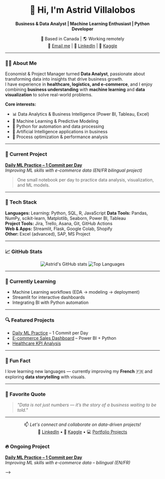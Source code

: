 <div align="center">

# 👋 Hi, I'm Astrid Villalobos  
**Business & Data Analyst | Machine Learning Enthusiast | Python Developer**

📍 Based in Canada | 🌎 Working remotely  
📧 [Email me](astrid.cvr@gmail.com) | 💼 [LinkedIn](https://www.linkedin.com/in/astridcvr/) | 🧠 [Kaggle](https://www.kaggle.com/astridvillalobos)

</div>

---

### 👩‍💻 About Me
Economist & Project Manager turned **Data Analyst**, passionate about transforming data into insights that drive business growth.  
I have experience in **healthcare, logistics, and e-commerce**, and I enjoy combining **business understanding** with **machine learning** and **data visualization** to solve real-world problems.

**Core interests:**
- 📊 Data Analytics & Business Intelligence (Power BI, Tableau, Excel)  
- 🧠 Machine Learning & Predictive Modeling  
- 🐍 Python for automation and data processing  
- 🤖 Artificial Intelligence applications in business  
- 💼 Process optimization & performance analysis  

---

### 🚀 Current Project
[**Daily ML Practice – 1 Commit per Day**](https://github.com/astridcvr/daily-ml-practice)  
*Improving ML skills with e-commerce data (EN/FR bilingual project)*  
> One small notebook per day to practice data analysis, visualization, and ML models.

---

### 🧩 Tech Stack
**Languages:** Learning: Python, SQL, R, JavaScript
**Data Tools:** Pandas, NumPy, scikit-learn, Matplotlib, Seaborn, Power BI, Tableau  
**Project Tools:** Jira, Trello, Asana, Git, GitHub Actions  
**Web & Apps:** Streamlit, Flask, Google Colab, Shopify  
**Other:** Excel (advanced), SAP, MS Project

---

### 📈 GitHub Stats
<div align="center">
  
![Astrid's GitHub stats](https://github-readme-stats.vercel.app/api?username=astridcvr&show_icons=true&theme=tokyonight&include_all_commits=true&count_private=true)
![Top Languages](https://github-readme-stats.vercel.app/api/top-langs/?username=astridcvr&layout=compact&theme=tokyonight)

</div>

---

### 🌱 Currently Learning
- Machine Learning workflows (EDA → modeling → deployment)  
- Streamlit for interactive dashboards  
- Integrating BI with Python automation  

---

### 🔍 Featured Projects
- [Daily ML Practice](https://github.com/astridcvr/daily-ml-practice) – 1 Commit per Day  
- [E-commerce Sales Dashboard](https://github.com/astridcvr/ecommerce-dashboard) – Power BI + Python  
- [Healthcare KPI Analysis](https://github.com/astridcvr/healthcare-kpi)

---

### 💬 Fun Fact
I love learning new languages — currently improving my **French** 🇫🇷 and exploring **data storytelling** with visuals.

---

### 🧠 Favorite Quote
> *"Data is not just numbers — it’s the story of a business waiting to be told."*  

---

<div align="center">

📫 *Let's connect and collaborate on data-driven projects!*  
💼 [LinkedIn](https://www.linkedin.com/in/astridvillalobos/) • 🧠 [Kaggle](https://www.kaggle.com/astridvillalobos) • 💻 [Portfolio Projects](https://github.com/astridcvr)

</div>

### 🔥 Ongoing Project
[**Daily ML Practice – 1 Commit per Day**](https://github.com/astridcvr/daily-ml-practice)  
*Improving ML skills with e-commerce data – bilingual (EN/FR)*  



-->
